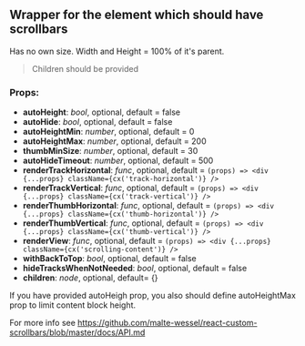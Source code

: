## **Wrapper for the element which should have scrollbars**

Has no own size. Width and Height = 100% of it's parent.

> Children should be provided

### Props:

- **autoHeight**: _bool_, optional, default = false
- **autoHide**: _bool_, optional, default = false
- **autoHeightMin**: _number_, optional, default = 0
- **autoHeightMax**: _number_, optional, default = 200
- **thumbMinSize**: _number_, optional, default = 30
- **autoHideTimeout**: _number_, optional, default = 500
- **renderTrackHorizontal**: _func_, optional, default = `(props) => <div {...props} className={cx('track-horizontal')} />`
- **renderTrackVertical**: _func_, optional, default = `(props) => <div {...props} className={cx('track-vertical')} />`
- **renderThumbHorizontal**: _func_, optional, default = `(props) => <div {...props} className={cx('thumb-horizontal')} />`
- **renderThumbVertical**: _func_, optional, default = `(props) => <div {...props} className={cx('thumb-vertical')} />`
- **renderView**: _func_, optional, default = `(props) => <div {...props} className={cx('scrolling-content')} />`
- **withBackToTop**: _bool_, optional, default = false
- **hideTracksWhenNotNeeded**: _bool_, optional, default = false
- **children**: _node_, optional, default= {}

If you have provided autoHeigh prop, you also should define autoHeightMax prop to limit content block height.

For more info see https://github.com/malte-wessel/react-custom-scrollbars/blob/master/docs/API.md
